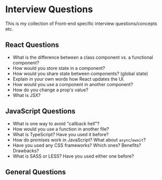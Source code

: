 # Interview Questions

This is my collection of Front-end specific interview questions/concepts etc.

## React Questions

- What is the difference between a class component vs. a functional component?
- How would you store state in a component?
- How would you share state between components? (global state)
- Explain in your own words how React updates the UI.
- How would you use a component in another component? 
- How do you change a prop's value? 
- What is JSX? 

## JavaScript Questions

- What is one way to avoid "callback hell"?
- How would you use a function in another file? 
- What is TypeScript? Have you used it before?
- How do promises work in JavaScript? What about `async`/`await`?
- Have you used any CSS frameworks? Which ones? Benefits? Drawbacks?
- What is SASS or LESS? Have you used either one before?

## General Questions
